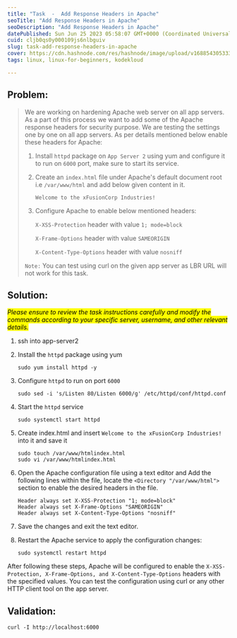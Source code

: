 ```yaml
---
title: "Task  -  Add Response Headers in Apache"
seoTitle: "Add Response Headers in Apache"
seoDescription: "Add Response Headers in Apache"
datePublished: Sun Jun 25 2023 05:58:07 GMT+0000 (Coordinated Universal Time)
cuid: cljb0qs0y000109js6nlbguiv
slug: task-add-response-headers-in-apache
cover: https://cdn.hashnode.com/res/hashnode/image/upload/v1688543053330/94ed66c8-9e56-4258-8572-7c0fb24995b9.jpeg
tags: linux, linux-for-beginners, kodekloud

---
```


## Problem:

> We are working on hardening Apache web server on all app servers. As a part of this process we want to add some of the Apache response headers for security purpose. We are testing the settings one by one on all app servers. As per details mentioned below enable these headers for Apache:
> 
> 1. Install `httpd` package on `App Server 2` using yum and configure it to run on `6000` port, make sure to start its service.
>     
> 2. Create an `index.html` file under Apache's default document root i.e `/var/www/html` and add below given content in it.
>     
>     `Welcome to the xFusionCorp Industries!`
>     
> 3. Configure Apache to enable below mentioned headers:
>     
>     `X-XSS-Protection` header with value `1; mode=block`
>     
>     `X-Frame-Options` header with value `SAMEORIGIN`
>     
>     `X-Content-Type-Options` header with value `nosniff`
>     
> 
> `Note:` You can test using curl on the given app server as LBR URL will not work for this task.

## Solution:

  
*<mark>Please ensure to review the task instructions carefully and modify the commands according to your specific server, username, and other relevant details.</mark>*

1. ssh into app-server2
    
2. Install the `httpd` package using yum
    
    ```plaintext
    sudo yum install httpd -y
    ```
    
3. Configure `httpd` to run on port `6000`
    
    ```plaintext
    sudo sed -i 's/Listen 80/Listen 6000/g' /etc/httpd/conf/httpd.conf
    ```
    
4. Start the `httpd` service
    
    ```plaintext
    sudo systemctl start httpd
    ```
    
5. Create index.html and insert `Welcome to the xFusionCorp Industries!` into it and save it
    
    ```plaintext
    sudo touch /var/www/htmlindex.html
    sudo vi /var/www/htmlindex.html
    ```
    
6. Open the Apache configuration file using a text editor and Add the following lines within the file, locate the `<Directory "/var/www/html">` section to enable the desired headers in the file.
    
    ```plaintext
    Header always set X-XSS-Protection "1; mode=block"
    Header always set X-Frame-Options "SAMEORIGIN"
    Header always set X-Content-Type-Options "nosniff"
    ```
    
7. Save the changes and exit the text editor.
    
8. Restart the Apache service to apply the configuration changes:
    
    ```plaintext
    sudo systemctl restart httpd
    ```
    

After following these steps, Apache will be configured to enable the `X-XSS-Protection, X-Frame-Options, and X-Content-Type-Options` headers with the specified values. You can test the configuration using curl or any other HTTP client tool on the app server.

## Validation:

```plaintext
curl -I http://localhost:6000
```